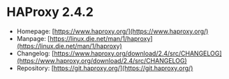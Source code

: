 # HAProxy 2.4.2
 - Homepage: [https://www.haproxy.org/](https://www.haproxy.org/)
 - Manpage: [https://linux.die.net/man/1/haproxy](https://linux.die.net/man/1/haproxy)
 - Changelog: [https://www.haproxy.org/download/2.4/src/CHANGELOG](https://www.haproxy.org/download/2.4/src/CHANGELOG)
 - Repository: [https://git.haproxy.org/](https://git.haproxy.org/)

